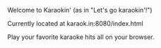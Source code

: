 Welcome to Karaokin' (as in "Let's go karaokin'!")

Currently located at karaok.in:8080/index.html

Play your favorite karaoke hits all on your browser.


